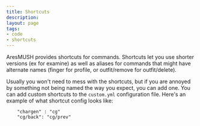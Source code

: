 ```yaml
---
title: Shortcuts
description:
layout: page
tags: 
- code
- shortcuts
---
```


AresMUSH provides shortcuts for commands. Shortcuts let you use shorter versions (ex for examine) as well as aliases for commands that might have alternate names (finger for profile, or outfit/remove for outfit/delete).

Usually you won't need to mess with the shortcuts, but if you are annoyed by something not being named the way you expect, you can add one.   You can add custom shortcuts to the `custom.yml` configuration file.  Here's an example of what shortcut config looks like:

        "chargen" : "cg"
        "cg/back": "cg/prev"